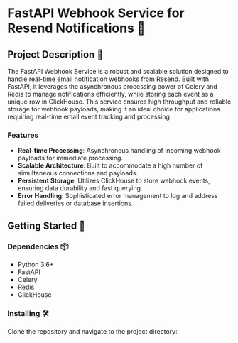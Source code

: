 # FastAPI Webhook Service for Resend Notifications 🚀

## Project Description 📝

The FastAPI Webhook Service is a robust and scalable solution designed to handle real-time email notification webhooks from Resend. Built with FastAPI, it leverages the asynchronous processing power of Celery and Redis to manage notifications efficiently, while storing each event as a unique row in ClickHouse. This service ensures high throughput and reliable storage for webhook payloads, making it an ideal choice for applications requiring real-time email event tracking and processing.

### Features

- **Real-time Processing**: Asynchronous handling of incoming webhook payloads for immediate processing.
- **Scalable Architecture**: Built to accommodate a high number of simultaneous connections and payloads.
- **Persistent Storage**: Utilizes ClickHouse to store webhook events, ensuring data durability and fast querying.
- **Error Handling**: Sophisticated error management to log and address failed deliveries or database insertions.

## Getting Started 🏁

### Dependencies 📦

- Python 3.6+
- FastAPI
- Celery
- Redis
- ClickHouse

### Installing 🛠️

Clone the repository and navigate to the project directory:
